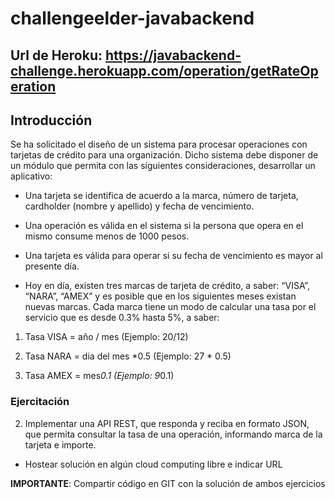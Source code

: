 # challengeelder-javabackend

## Url de Heroku: https://javabackend-challenge.herokuapp.com/operation/getRateOperation

## Introducción

Se ha solicitado el diseño de un sistema para procesar operaciones con tarjetas de
crédito para una organización. Dicho sistema debe disponer de un módulo que permita con las
siguientes consideraciones, desarrollar un aplicativo:

- Una tarjeta se identifica de acuerdo a la marca, número de tarjeta, cardholder
(nombre y apellido) y fecha de vencimiento.

- Una operación es válida en el sistema si la persona que opera en el mismo consume
menos de 1000 pesos.

- Una tarjeta es válida para operar si su fecha de vencimiento es mayor al presente
día.

- Hoy en día, existen tres marcas de tarjeta de crédito, a saber: “VISA”, “NARA”,
“AMEX” y es posible que en los siguientes meses existan nuevas marcas. Cada marca
tiene un modo de calcular una tasa por el servicio que es desde 0.3% hasta 5%, a saber:

1. Tasa VISA = año / mes (Ejemplo: 20/12)

2. Tasa NARA = dia del mes *0.5 (Ejemplo: 27 * 0.5)

3. Tasa AMEX = mes*0.1 (Ejemplo: 9*0.1)

### Ejercitación

2) Implementar una API REST, que responda y reciba en formato JSON, que permita
consultar la tasa de una operación, informando marca de la tarjeta e importe.

- Hostear solución en algún cloud computing libre e indicar URL

**IMPORTANTE**: Compartir código en GIT con la solución de ambos ejercicios
